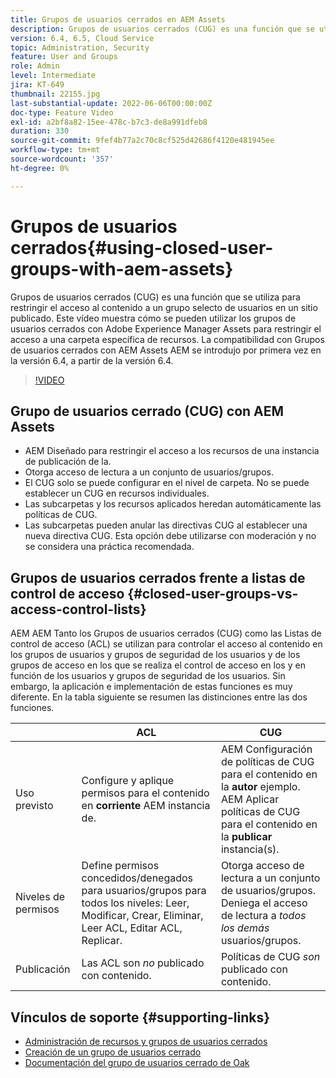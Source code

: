 ```yaml
---
title: Grupos de usuarios cerrados en AEM Assets
description: Grupos de usuarios cerrados (CUG) es una función que se utiliza para restringir el acceso al contenido a un grupo selecto de usuarios en un sitio publicado. Este vídeo muestra cómo se pueden utilizar los grupos de usuarios cerrados con Adobe Experience Manager Assets para restringir el acceso a una carpeta específica de recursos.
version: 6.4, 6.5, Cloud Service
topic: Administration, Security
feature: User and Groups
role: Admin
level: Intermediate
jira: KT-649
thumbnail: 22155.jpg
last-substantial-update: 2022-06-06T00:00:00Z
doc-type: Feature Video
exl-id: a2bf8a82-15ee-478c-b7c3-de8a991dfeb8
duration: 330
source-git-commit: 9fef4b77a2c70c8cf525d42686f4120e481945ee
workflow-type: tm+mt
source-wordcount: '357'
ht-degree: 0%

---
```


# Grupos de usuarios cerrados{#using-closed-user-groups-with-aem-assets}

Grupos de usuarios cerrados (CUG) es una función que se utiliza para restringir el acceso al contenido a un grupo selecto de usuarios en un sitio publicado. Este vídeo muestra cómo se pueden utilizar los grupos de usuarios cerrados con Adobe Experience Manager Assets para restringir el acceso a una carpeta específica de recursos. La compatibilidad con Grupos de usuarios cerrados con AEM Assets AEM se introdujo por primera vez en la versión 6.4, a partir de la versión 6.4.

>[!VIDEO](https://video.tv.adobe.com/v/22155?quality=12&learn=on)

## Grupo de usuarios cerrado (CUG) con AEM Assets

* AEM Diseñado para restringir el acceso a los recursos de una instancia de publicación de la.
* Otorga acceso de lectura a un conjunto de usuarios/grupos.
* El CUG solo se puede configurar en el nivel de carpeta. No se puede establecer un CUG en recursos individuales.
* Las subcarpetas y los recursos aplicados heredan automáticamente las políticas de CUG.
* Las subcarpetas pueden anular las directivas CUG al establecer una nueva directiva CUG. Esta opción debe utilizarse con moderación y no se considera una práctica recomendada.

## Grupos de usuarios cerrados frente a listas de control de acceso {#closed-user-groups-vs-access-control-lists}

AEM AEM Tanto los Grupos de usuarios cerrados (CUG) como las Listas de control de acceso (ACL) se utilizan para controlar el acceso al contenido en los grupos de usuarios y grupos de seguridad de los usuarios y de los grupos de acceso en los que se realiza el control de acceso en los y en función de los usuarios y grupos de seguridad de los usuarios. Sin embargo, la aplicación e implementación de estas funciones es muy diferente. En la tabla siguiente se resumen las distinciones entre las dos funciones.

|                   | ACL | CUG |
| ----------------- | -------------------------------------------------------------------------------------------------------------------------------- | ----------------------------------------------------------------------------------------------------------------------------- |
| Uso previsto | Configure y aplique permisos para el contenido en **corriente** AEM instancia de. | AEM Configuración de políticas de CUG para el contenido en la **autor** ejemplo. AEM Aplicar políticas de CUG para el contenido en la **publicar** instancia(s). |
| Niveles de permisos | Define permisos concedidos/denegados para usuarios/grupos para todos los niveles: Leer, Modificar, Crear, Eliminar, Leer ACL, Editar ACL, Replicar. | Otorga acceso de lectura a un conjunto de usuarios/grupos. Deniega el acceso de lectura a *todos los demás* usuarios/grupos. |
| Publicación | Las ACL son *no* publicado con contenido. | Políticas de CUG *son* publicado con contenido. |

## Vínculos de soporte {#supporting-links}

* [Administración de recursos y grupos de usuarios cerrados](https://experienceleague.adobe.com/docs/experience-manager-65/assets/managing/manage-assets.html?lang=en#closed-user-group)
* [Creación de un grupo de usuarios cerrado](https://experienceleague.adobe.com/docs/experience-manager-65/administering/security/cug.html)
* [Documentación del grupo de usuarios cerrado de Oak](https://jackrabbit.apache.org/oak/docs/security/authorization/cug.html)
